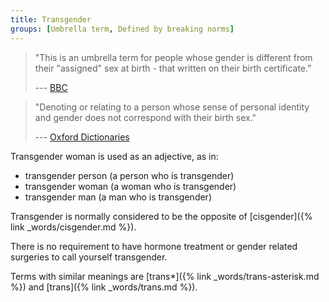 ```yaml
---
title: Transgender
groups: [Umbrella term, Defined by breaking norms]
---
```


> "This is an umbrella term for people whose gender is different from their "assigned" sex at birth - that written on their birth certificate."
> <figcaption>
>
> --- [BBC](http://www.bbc.co.uk/news/magazine-32979297)
>
> </figcaption>

> "Denoting or relating to a person whose sense of personal identity and gender does not correspond with their birth sex."
> <figcaption>
>
> --- [Oxford Dictionaries](https://en.oxforddictionaries.com/definition/transgender)
>
> </figcaption>

Transgender woman is used as an adjective, as in:

- transgender person (a person who is transgender)
- transgender woman (a woman who is transgender)
- transgender man (a man who is transgender)

Transgender is normally considered to be the opposite of [cisgender]({% link _words/cisgender.md %}).

There is no requirement to have hormone treatment or gender related surgeries to call yourself transgender.

Terms with similar meanings are [trans*]({% link _words/trans-asterisk.md %}) and [trans]({% link _words/trans.md %}).

